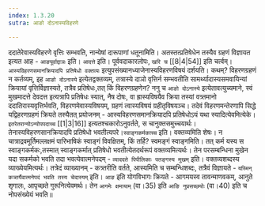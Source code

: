 ```yaml
---
index: 1.3.20
sutra: आङो दोऽनास्यविहरणे

---
```

   ददातेरेवास्यविहरणे वृत्तिः सम्भवति, नान्येषां दारूपाणां धतूनामिति। अतस्तत्प्रतिषेधेन तस्यैव ग्रहणं विज्ञायत इत्यत आह -  `आङपूर्वाद्दाञः` इति। `आदत्ते` इति। पूर्ववदाकारलोपः, `खरि च`  [[8|4|54]]  इति चर्त्वम्।`आस्यविहरणसमानक्रियादपि प्रतिषेधो वक्तव्यः` इत्युपसंख्यानध्याजेनास्यविहरणविषयं दर्शयति। कथम्? विहरणग्रहणं न कर्तव्यम्, इह `आङो दोऽनास्ये` इत्येतद्वक्तव्यम्, तत्रास्ये दाञो वृत्तिर्न सम्भवतीति सामर्थ्यादास्यसमवायिन्यां क्रियायां वृत्तिर्विज्ञास्यते, तत्रैव प्रतिषेधः,तत् किं विहरणग्रहणेन? ननु च `आङो दोऽनास्ये` इत्येतावत्युच्यमाने, स्वं मुखमादत्ते देवदत्त इत्यत्रापि प्रतिषेधः स्यात्, नैष दोषः, वा ह्रास्यविषयैव क्रिया तस्यां वत्र्तमानो ददातिरास्यवृत्तिर्भवति, विहरणमेवास्यविषयम्, ग्रहणं त्वास्यविषयं ग्रहीतृविषयञ्च। तदेवं विहरणमन्तेरणापि सिद्धे यद्विहरणग्रहणं क्रियते तस्यैतत् प्रयोजनम् -  आस्यविहरणसमानक्रियादपि प्रतिषेधोऽयं यथा स्यादित्येवमित्येके। `इतरेतरान्योऽन्योपपदाच्च`  [[1|3|16]]  इत्यतश्चकारोऽनुवर्तते, स चानुक्तसमुच्चयार्थः। तेनास्यविहरणसानक्रियादपि प्रतिषेधो भवतीत्यपरे।`स्वाङ्गकर्मकाच्च` इति। वक्तव्यमिति शेषः। न चात्राद्रवमूर्तिमल्लक्षमं पारिभाषिकं स्वाङ्गं विवक्षितम्, किं तर्हि? स्वमङ्गं स्वाङ्गमिति। तत् कर्म यस्य स स्वाङ्गकर्मकः,तस्मात् स्वाङ्गकर्मात् प्रतिषेधो भवतीत्येतदर्थरूपं वक्तव्यमित्यर्थः। तेन परसम्बन्धिना मुखेन यदा सकर्मको भवति तदा भवत्येवात्मनेपदम् -  `व्याददते पिपीलिकाः पतङ्गस्य मुखम्` इति। वक्तव्यशब्दस्य व्याख्येयमित्यर्थः। तत्रेदं व्याख्यानम् -  कत्र्तरीति वर्तते, आस्यमिति च सम्बन्धिशब्दः, तत्रैवं विज्ञायते -  `यस्मिन् कत्र्तर्यैवात्मनेपदं भवति तस्य चेदास्यम्` इति। `आङ` इति योगविभागः क्रियते -  आगमयस्व तावन्माणवकम्, आनुते शृगालः, आपृच्छते गुरूनित्येवमर्थः। तेन `आगमेः क्षमायाम्` (वा।35) इति `आङि नुप्रसच्छयोः` (वा।40) इति च नोपसंख्येयं भवति॥
